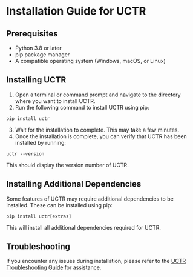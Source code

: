 # Installation Guide for UCTR

## Prerequisites

* Python 3.8 or later
* pip package manager
* A compatible operating system (Windows, macOS, or Linux)

## Installing UCTR

1. Open a terminal or command prompt and navigate to the directory where you want to install UCTR.
2. Run the following command to install UCTR using pip:

`pip install uctr`

3. Wait for the installation to complete. This may take a few minutes.
4. Once the installation is complete, you can verify that UCTR has been installed by running:

`uctr --version`

This should display the version number of UCTR.

## Installing Additional Dependencies

Some features of UCTR may require additional dependencies to be installed. These can be installed using pip:

`pip install uctr[extras]`

This will install all additional dependencies required for UCTR.

## Troubleshooting

If you encounter any issues during installation, please refer to the [UCTR Troubleshooting Guide](troubleshooting.md) for assistance.
